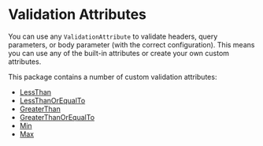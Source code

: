 # Validation Attributes

You can use any `ValidationAttribute` to validate headers, query parameters, or body parameter (with the correct configuration). This means you can use any of the built-in attributes or create your own custom attributes.

This package contains a number of custom validation attributes:

- [LessThan](./LessThanAttribute.md)
- [LessThanOrEqualTo](./LessThanOrEqualToAttribute.md)
- [GreaterThan](./GreaterThanAttribute.md)
- [GreaterThanOrEqualTo](./GreaterThanOrEqualToAttribute.md)
- [Min](./MinAttribute.md)
- [Max](./MaxAttribute.md)
